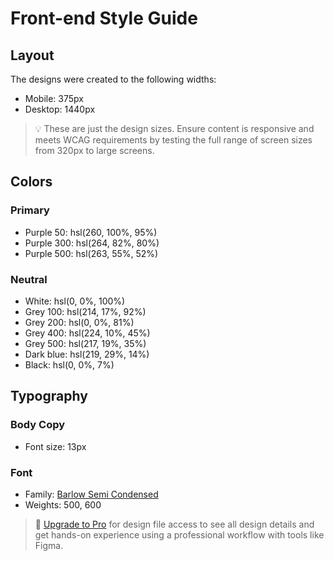 # Front-end Style Guide

## Layout

The designs were created to the following widths:

-   Mobile: 375px
-   Desktop: 1440px

> 💡 These are just the design sizes. Ensure content is responsive and meets WCAG requirements by testing the full range of screen sizes from 320px to large screens.

## Colors

### Primary

-   Purple 50: hsl(260, 100%, 95%)
-   Purple 300: hsl(264, 82%, 80%)
-   Purple 500: hsl(263, 55%, 52%)

### Neutral

-   White: hsl(0, 0%, 100%)
-   Grey 100: hsl(214, 17%, 92%)
-   Grey 200: hsl(0, 0%, 81%)
-   Grey 400: hsl(224, 10%, 45%)
-   Grey 500: hsl(217, 19%, 35%)
-   Dark blue: hsl(219, 29%, 14%)
-   Black: hsl(0, 0%, 7%)

## Typography

### Body Copy

-   Font size: 13px

### Font

-   Family: [Barlow Semi Condensed](https://fonts.google.com/specimen/Barlow+Semi+Condensed)
-   Weights: 500, 600

> 💎 [Upgrade to Pro](https://www.frontendmentor.io/pro?ref=style-guide) for design file access to see all design details and get hands-on experience using a professional workflow with tools like Figma.
